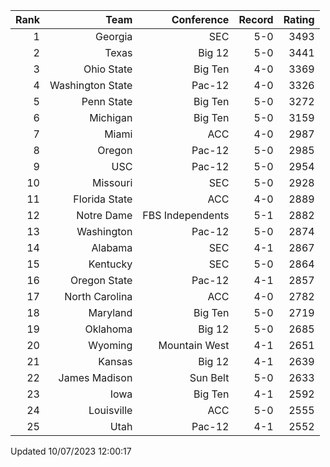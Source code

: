 | Rank  | Team                 | Conference           | Record   | Rating |
| ---:  | ---:                 | ---:                 | ---:     | ---:   |
| 1     | Georgia              | SEC                  | 5-0      | 3493   |
| 2     | Texas                | Big 12               | 5-0      | 3441   |
| 3     | Ohio State           | Big Ten              | 4-0      | 3369   |
| 4     | Washington State     | Pac-12               | 4-0      | 3326   |
| 5     | Penn State           | Big Ten              | 5-0      | 3272   |
| 6     | Michigan             | Big Ten              | 5-0      | 3159   |
| 7     | Miami                | ACC                  | 4-0      | 2987   |
| 8     | Oregon               | Pac-12               | 5-0      | 2985   |
| 9     | USC                  | Pac-12               | 5-0      | 2954   |
| 10    | Missouri             | SEC                  | 5-0      | 2928   |
| 11    | Florida State        | ACC                  | 4-0      | 2889   |
| 12    | Notre Dame           | FBS Independents     | 5-1      | 2882   |
| 13    | Washington           | Pac-12               | 5-0      | 2874   |
| 14    | Alabama              | SEC                  | 4-1      | 2867   |
| 15    | Kentucky             | SEC                  | 5-0      | 2864   |
| 16    | Oregon State         | Pac-12               | 4-1      | 2857   |
| 17    | North Carolina       | ACC                  | 4-0      | 2782   |
| 18    | Maryland             | Big Ten              | 5-0      | 2719   |
| 19    | Oklahoma             | Big 12               | 5-0      | 2685   |
| 20    | Wyoming              | Mountain West        | 4-1      | 2651   |
| 21    | Kansas               | Big 12               | 4-1      | 2639   |
| 22    | James Madison        | Sun Belt             | 5-0      | 2633   |
| 23    | Iowa                 | Big Ten              | 4-1      | 2592   |
| 24    | Louisville           | ACC                  | 5-0      | 2555   |
| 25    | Utah                 | Pac-12               | 4-1      | 2552   |

Updated 10/07/2023 12:00:17
